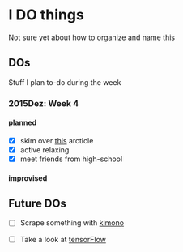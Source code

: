 # I DO things
Not sure yet about how to organize and name this 

## DOs
Stuff I plan to-do during the week 
### 2015Dez: Week 4
#### planned
- [x] skim over [this](http://willmcginnis.com/2015/12/20/common-data-pitfalls-for-recurring-machine-learning-systems/) arcticle
- [x] active relaxing
- [x] meet friends from high-school

#### improvised 

## Future DOs 
- [ ] Scrape something with [kimono](https://www.kimonolabs.com/learn/calling-an-api)  
- [ ] Take a look at [tensorFlow](https://www.tensorflow.org/)


